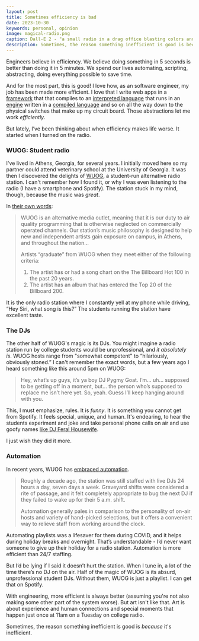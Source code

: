 ```yaml
---
layout: post
title: Sometimes efficiency is bad
date: 2023-10-30
keywords: personal, opinion
image: magical-radio.png
caption: Dall-E 2 - "a small radio in a drag office blasting colors and lights and musical notes. digital art, high quality"
description: Sometimes, the reason something inefficient is good is because it's inefficient.
---
```


Engineers believe in efficiency. We believe doing something in 5 seconds is better than doing it in 5 minutes. We spend our lives automating, scripting, abstracting, doing everything possible to save time.

And for the most part, this is good! I love how, as an software engineer, my job has been made more efficient. I love that I write web apps in a [framework]({base}/blog/full-content-rss-feed-with-sveltekit) that that compiles to an [interpreted language](https://developer.mozilla.org/en-US/docs/Web/JavaScript) that runs in an [engine](https://en.wikipedia.org/wiki/JavaScript_engine) written in a [compiled language](https://en.wikipedia.org/wiki/C%2B%2B) and so on all the way down to the physical switches that make up my circuit board. Those abstractions let me work _efficiently_.

But lately, I’ve been thinking about when efficiency makes life worse. It started when I turned on the radio.

### WUOG: Student radio

I've lived in Athens, Georgia, for several years. I initially moved here so my partner could attend veterinary school at the University of Georgia. It was then I discovered the delights of [WUOG](http://wuog.org), a student-run alternative radio station. I can't remember how I found it, or why I was even listening to the radio (I have a smartphone and Spotify). The station stuck in my mind, though, because the music was _great_.

In [their own words](http://wuog.org/index.php/about/):

> WUOG is an alternative media outlet, meaning that it is our duty to air quality programming that is otherwise neglected on commercially operated channels. Our station’s music philosophy is designed to help new and independent artists gain exposure on campus, in Athens, and throughout the nation…
>
> Artists “graduate” from WUOG when they meet either of the following criteria:
>
> 1. The artist has or had a song chart on the The Billboard Hot 100 in the past 20 years.
> 2. The artist has an album that has entered the Top 20 of the Billboard 200.

It is the only radio station where I constantly yell at my phone while driving, “Hey Siri, what song is this?” The students running the station have excellent taste.

### The DJs

The other half of WUOG's magic is its DJs. You might imagine a radio station run by college students would be unprofessional, and _it absolutely is_. WUOG hosts range from "somewhat competent" to “hilariously, obviously stoned.” I can't remember the exact words, but a few years ago I heard something like this around 5pm on WUOG:

> Hey, what’s up guys, it’s ya boy DJ Pygmy Goat. I’m… uh… supposed to be getting off in a moment, but… the person who’s supposed to replace me isn’t here yet. So, yeah. Guess I’ll keep hanging around with you.

This, I must emphasize, rules. It is _funny_. It is something you cannot get from Spotify. It feels special, unique, and human. It's endearing, to hear the students experiment and joke and take personal phone calls on air and use goofy names [like DJ Feral Housewife](https://x.com/nya_marisa/status/1639402971107655681?s=20).

I just wish they did it more.

### Automation

In recent years, WUOG has [embraced automation](https://flagpole.com/topstory/2022/10/19/still-left-of-the-dial-wuog-90-5-fm-celebrates-50th-anniversary/).

> Roughly a decade ago, the station was still staffed with live DJs 24 hours a day, seven days a week. Graveyard shifts were considered a rite of passage, and it felt completely appropriate to bug the next DJ if they failed to wake up for their 5 a.m. shift.
>
> Automation generally pales in comparison to the personality of on-air hosts and variety of hand-picked selections, but it offers a convenient way to relieve staff from working around the clock.

Automating playlists was a lifesaver for them during COVID, and it helps during holiday breaks and overnight. That’s understandable - I’d never want someone to give up their holiday for a radio station. Automation is more efficient than 24/7 staffing.

But I’d be lying if I said it doesn’t hurt the station. When I tune in, a lot of the time there’s no DJ on the air. Half of the magic of WUOG is its absurd, unprofessional student DJs. Without them, WUOG is just a playlist. I can get that on Spotify.

With engineering, more efficient is always better (assuming you're not also making some other part of the system worse). But art isn't like that. Art is about experience and human connections and special moments that happen just once at 11am on a Tuesday on college radio.

Sometimes, the reason something inefficient is good is _because_ it's inefficient.

<script>
  import {base} from '$app/paths';
</script>
